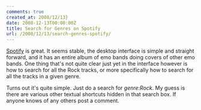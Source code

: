 ```yaml
---
comments: true
created_at: 2008/12/13}
date: 2008-12-13T00:00:00Z
title: Search for Genres on Spotify
url: /2008/12/13/search-genres-spotify/
---
```


[Spotify](http://www.spotify.com/) is great. It seems stable, the desktop interface is simple and straight forward, and it has an entire album of emo bands doing covers of other emo bands. One thing that's not quite clear just yet in the interface however is how to search for all the Rock tracks, or more specifically how to search for all the tracks in a given genre.

Turns out it's quite simple. Just do a search for *genre:Rock*. My guess is there are various other textual shortcuts hidden in that search box. If anyone knows of any others post a comment.
